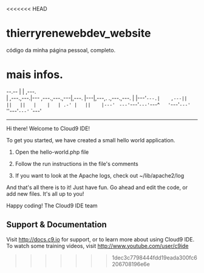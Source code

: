 <<<<<<< HEAD
# thierryrenewebdev_website
código da minha página pessoal, completo.

mais infos.
=======
                                                                     
--.--          |                  |         ,---.                    
  |  ,---.,---.|--- ,---.,---.,---|,---.    |---|,---,.   .,---.,---.
  |  |---'`---.|    ,---||   ||   ||   |    |   | .-' |   ||    |---'
  `  `---'`---'`---'`---^`   '`---'`---'    `   ''---'`---'`    `---'
                                                                     
-----------------------------------------------------------------------------------------------------------------------

Hi there! Welcome to Cloud9 IDE!

To get you started, we have created a small hello world application.

1) Open the hello-world.php file

2) Follow the run instructions in the file's comments

3) If you want to look at the Apache logs, check out ~/lib/apache2/log

And that's all there is to it! Just have fun. Go ahead and edit the code, 
or add new files. It's all up to you! 

Happy coding!
The Cloud9 IDE team


## Support & Documentation

Visit http://docs.c9.io for support, or to learn more about using Cloud9 IDE. 
To watch some training videos, visit http://www.youtube.com/user/c9ide
>>>>>>> 1dec3c7798444fdd19eada300fc6206708196e6e
